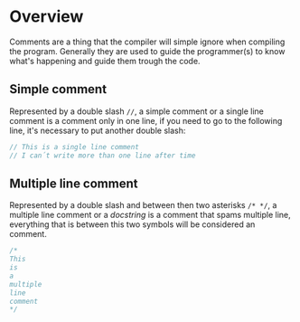 
# Overview

Comments are a thing that the compiler will simple ignore when compiling the program. Generally they are used to guide the programmer(s) to know what's happening and guide them trough the code.

## Simple comment

Represented by a double slash `//`, a simple comment or a single line comment is a comment only in one line, if you need to go to the following line, it's necessary to put another double slash:

```c++
// This is a single line comment
// I can´t write more than one line after time
```

## Multiple line comment

Represented by a double slash and between then two asterisks `/* */`, a multiple line comment or a *docstring* is a comment that spams multiple line, everything that is between this two symbols will be considered an comment.

```c++
/*
This
is
a
multiple
line
comment
*/
```